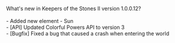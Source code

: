 What's new in Keepers of the Stones II version 1.0.0.12?<br />
<br />- Added new element - Sun
<br />- [API] Updated Colorful Powers API to version 3
<br />- [Bugfix] Fixed a bug that caused a crash when entering the world